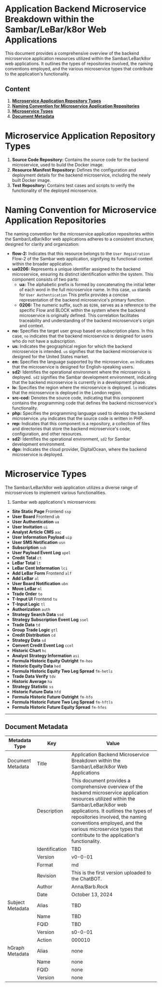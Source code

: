 # Application Backend Microservice Breakdown within the Sambar/LeBar/k8or Web Applications

This document provides a comprehensive overview of the backend microservice application resources utilized within the Sambar/LeBar/k8or web applications. It outlines the types of repositories involved, the naming conventions employed, and the various microservice types that contribute to the application's functionality.

## Content

1. **[Microservice Application Repository Types](#Microservice-Application-Repository-Types)**
2. **[Naming Convention for Microservice Application Repositories](#Naming-Convention-for-Microservice-Application-Repositories)**
3. **[Microservice Types](#Microservice-Types)**
4. **[Document Metadata](#Document-Metadata)**

<h1 id="Microservice-Application-Repository-Types">Microservice Application Repository Types</h1>

1. **Source Code Repository:** Contains the source code for the backend microservice, used to build the Docker image.
2. **Resource Manifest Repository:** Defines the configuration and deployment details for the backend microservice, including the newly built Docker image.
3. **Test Repository:** Contains test cases and scripts to verify the functionality of the deployed microservice.

<h1 id="Naming-Convention-for-Microservice-Application-Repositories">Naming Convention for Microservice Application Repositories</h1>

The naming convention for the microservice application repositories within the Sambar/LeBar/k8or web applications adheres to a consistent structure, designed for clarity and organization:

* **flow-2:** Indicates that this resource belongs to the `User Registration` Flow-2 of the Sambar web application, signifying its functional context within the broader application.
* **ua0206:** Represents a unique identifier assigned to the backend microservice, ensuring its distinct identification within the system. This component consists of two parts:
  * **ua:** The alphabetic prefix is formed by concatenating the initial letter of each word in the full microservice name. In this case, `ua` stands for `User Authentication` This prefix provides a concise representation of the backend microservice's primary function.
  * **0206:** The numeric suffix, such as `0206`, serves as a reference to the specific Flow and BLOCK within the system where the backend microservice is originally defined. This correlation facilitates traceability and understanding of the backend microservice's origin and context.
* **no:** Specifies the target user group based on subscription plans. In this case, `no` indicates that the backend microservice is designed for users who do not have a subscription.
* **us:** Indicates the geographical region for which the backend microservice is intended. `us` signifies that the backend microservice is designed for the United States market.
* **en:** Specifies the language supported by the microservice. `en` indicates that the microservice is designed for English-speaking users.
* **sd2:** Identifies the operational environment where the microservice is deployed. `sd2` signifies the Sambar development environment, indicating that the backend microservice is currently in a development phase.
* **lo:** Specifies the region where the microservice is deployed. `lo` indicates that the microservice is deployed in the London region.
* **src-cod:** Denotes the source code, indicating that this component contains the programming code that defines the backend microservice's functionality.
* **php:** Specifies the programming language used to develop the backend microservice. `php` indicates that the source code is written in PHP.
* **rep:** Indicates that this component is a repository, a collection of files and directories that store the backend microservice's code, configuration, and other resources.
* **sd2:** Identifies the operational environment, `sd2` for Sambar development environment.
* **dgo:** Indicates the cloud provider, DigitalOcean, where the backend microservice is deployed.

<h1 id="Microservice-Types">Microservice Types</h1>

The Sambar/LeBar/k8or web application utilizes a diverse range of microservices to implement various functionalities. 

1. Sambar web applications's microservices:

* **Site Static Page** Frontend `ssp`
* **User Board** Frontend `ub`
* **User Authentication** `ua`
* **User Invitation** `ui`
* **Analyst Article CMS** `aac`
* **User Information Payload** `uip`
* **User SMS Notification** `usn`
* **Subscription** `sub`
* **User Payload Event Log** `upel`
* **Credit Total** `ct`
* **LeBar Total** `lt`
* **LeBar Cent Information** `lci`
* **Add LeBar Form** Frontend `alf`
* **Add LeBar** `al`
* **User Board Notification** `ubn`
* **Move LeBar** `ml`
* **Trade Order** `to`
* **T-Input UI** Frontend `tu`
* **T-Input Logic** `tl`
* **Authorization** `auth`
* **Strategy Search Data** `ssd`
* **Strategy Subscription Event Log** `ssel`
* **Trade Data** `td`
* **Group Trade Logic** `gtl`
* **Credit Distribution** `cd`
* **Strategy Data** `sd`
* **Convert Credit Event Log** `ccel`
* **Historic Chart** `hc`
* **Analyst Strategy Information** `asi`
* **Formula Historic Equity Outright** `fm-heo`
* **Historic Equity Data** `hed`
* **Formula Historic Equity Two Leg Spread** `fm-hetls`
* **Trade Data Verify** `tdv`
* **Historic Average** `ha`
* **Strategy Statistic** `ss`
* **Historic Future Data** `hfd`
* **Formula Historic Future Outright** `fm-hfo`
* **Formula Historic Future Two Leg Spread** `fm-hftls`
* **Formula Historic Future Equity Spread** `fm-hfes`

---

<h2 id="Document-Metadata">Document Metadata</h2>

| Metadata Type | Key | Value |
|---|---|---|
| Document Metadata | Title | Application Backend Microservice Breakdown within the Sambar/LeBar/k8or Web Applications |
| | Description | This document provides a comprehensive overview of the backend microservice application resources utilized within the Sambar/LeBar/k8or web applications. It outlines the types of repositories involved, the naming conventions employed, and the various microservice types that contribute to the application's functionality. |
| | Identification | TBD | |
| | Version | v0-0-01 | |
| | Format | md | |
| | Revision | This is the first version uploaded to the ChatBOT. |
| | Author | Anna/Barb.Rock |
| | Date | October 13, 2024 |
| Subject Metadata | Alias | TBD |
| |  Name | TBD |
| |  FQID | TBD |
| |  Version | s0-0-01 |
| |  Action | 000010 |
| hGraph Metadata | Alias | none |
| |  Name | none |
| |  FQID | none |
| |  Version | none |